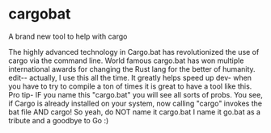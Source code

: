 # cargobat
A brand new tool to help with cargo 

The highly advanced technology in Cargo.bat has revolutionized the use of cargo via the
command line. World famous cargo.bat has won multiple international awards for changing the Rust lang 
for the better of humanity. edit-- actually, I use this all the time. It greatly
helps speed up dev- when you have to try to compile a ton of times it is great to have a 
tool like this. Pro tip- IF you name this "cargo.bat" you will see all sorts of probs. You see,
if Cargo is already installed on your system, now calling "cargo" invokes the bat file AND
cargo! So yeah, do NOT name it cargo.bat  I name it go.bat as a tribute and a goodbye to Go :)
